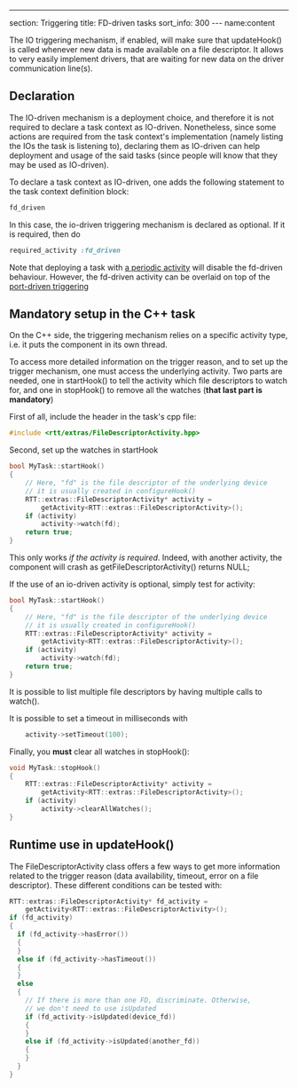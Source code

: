 ---
section: Triggering
title: FD-driven tasks
sort_info: 300
--- name:content

The IO triggering mechanism, if enabled, will make sure that updateHook() is
called whenever new data is made available on a file descriptor. It allows to
very easily implement drivers, that are waiting for new data on the driver
communication line(s).

Declaration
-----------
The IO-driven mechanism is a deployment choice, and therefore it is not required
to declare a task context as IO-driven. Nonetheless, since some actions are
required from the task context's implementation (namely listing the IOs the task
is listening to), declaring them as IO-driven can help deployment and usage of
the said tasks (since people will know that they may be used as IO-driven).

To declare a task context as IO-driven, one adds the following statement to the
task context definition block:

~~~ ruby
fd_driven
~~~

In this case, the io-driven triggering mechanism is declared as optional. If it
is required, then do

~~~ ruby
required_activity :fd_driven
~~~

Note that deploying a task with [a periodic activity](periodic.html) will
disable the fd-driven behaviour. However, the fd-driven activity can be overlaid
on top of the [port-driven triggering](ports.html)

Mandatory setup in the C++ task
-----------------------------

On the C++ side, the triggering mechanism relies on a specific activity type,
i.e. it puts the component in its own thread.

To access more detailed information on the trigger reason, and to set up the
trigger mechanism, one must access the underlying activity. Two parts are
needed, one in startHook() to tell the activity which file descriptors to watch
for, and one in stopHook() to remove all the watches (**that last part is
mandatory**)

First of all, include the header in the task's cpp file:

~~~ cpp
#include <rtt/extras/FileDescriptorActivity.hpp>
~~~

Second, set up the watches in startHook

~~~ cpp
bool MyTask::startHook()
{
    // Here, "fd" is the file descriptor of the underlying device
    // it is usually created in configureHook()
    RTT::extras::FileDescriptorActivity* activity =
        getActivity<RTT::extras::FileDescriptorActivity>();
    if (activity)
        activity->watch(fd);
    return true;
}
~~~

This only works *if the activity is required*. Indeed, with another activity,
the component will crash as getFileDescriptorActivity() returns NULL;

If the use of an io-driven activity is optional, simply test for activity:

~~~ cpp
bool MyTask::startHook()
{
    // Here, "fd" is the file descriptor of the underlying device
    // it is usually created in configureHook()
    RTT::extras::FileDescriptorActivity* activity =
        getActivity<RTT::extras::FileDescriptorActivity>();
    if (activity)
        activity->watch(fd);
    return true;
}
~~~

It is possible to list multiple file descriptors by having multiple calls to
watch(). 

It is possible to set a timeout in milliseconds with

~~~ cpp
    activity->setTimeout(100);
~~~

Finally, you **must** clear all watches in stopHook():

~~~ cpp
void MyTask::stopHook()
{
    RTT::extras::FileDescriptorActivity* activity =
        getActivity<RTT::extras::FileDescriptorActivity>();
    if (activity)
        activity->clearAllWatches();
}
~~~

Runtime use in updateHook()
---------------------------

The FileDescriptorActivity class offers a few ways to get more information
related to the trigger reason (data availability, timeout, error on a file
descriptor). These different conditions can be tested with:

~~~ cpp
RTT::extras::FileDescriptorActivity* fd_activity =
    getActivity<RTT::extras::FileDescriptorActivity>();
if (fd_activity)
{
  if (fd_activity->hasError())
  {
  }
  else if (fd_activity->hasTimeout())
  {
  }
  else
  {
    // If there is more than one FD, discriminate. Otherwise,
    // we don't need to use isUpdated
    if (fd_activity->isUpdated(device_fd))
    {
    }
    else if (fd_activity->isUpdated(another_fd))
    {
    }
  }
}
~~~

